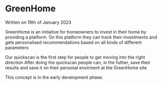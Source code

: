 # GreenHome
Written on 19th of January 2023

GreenHome is an initiative for homeowners to invest in their home by providing a platform.
On this platform they can track their investments and gets personalised recommendations based on all kinds of different parameters

Our quickscan is the first step for people to get moving into the right direction
After doing the quickscan people can, in the futher, save their results and save it on their personal envirment at the GreenHome site

This concept is in the early development phase.
